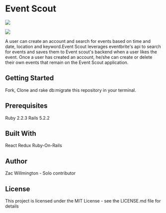 # Event Scout

![](https://res.cloudinary.com/zacwillmington/image/upload/v1555788101/Screen_Shot_2019-02-15_at_12.54.46_PM_u0m1ge.png)

![](https://res.cloudinary.com/zacwillmington/image/upload/v1555788120/Screen_Shot_2019-02-15_at_12.54.29_PM_ey3uh1.png)

A user can create an account and search for events based on time and date, location and keyword.Event Scout leverages eventbrite's api to search for events and saves them to Event scout's backend when a user likes the event. Once a user has created an account, he/she can create or delete their own events that remain on the Event Scout application. 

## Getting Started

Fork, Clone and rake db:migrate this repository in your terminal.  

## Prerequisites

Ruby 2.2.3
Rails 5.2.2

## Built With

React
Redux
Ruby-On-Rails

## Author
Zac Willmington - Solo contributor 

## License
This project is licensed under the MIT License - see the LICENSE.md file for details
